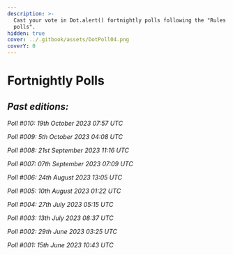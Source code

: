```yaml
---
description: >-
  Cast your vote in Dot.alert() fortnightly polls following the "Rules of the
  polls".
hidden: true
cover: ../.gitbook/assets/DotPoll04.png
coverY: 0
---
```


# Fortnightly Polls

## _**Past editions:**_

_Poll #010: 19th October 2023 07:57 UTC_

_Poll #009: 5th October 2023 04:08 UTC_

_Poll #008: 21st September 2023 11:16 UTC_

_Poll #007: 07th September 2023 07:09 UTC_

_Poll #006: 24th August 2023 13:05 UTC_

_Poll #005: 10th August 2023 01:22 UTC_

_Poll #004: 27th July 2023 05:15 UTC_

_Poll #003: 13th July 2023 08:37 UTC_

_Poll #002: 29th June 2023 03:25 UTC_

_Poll #001: 15th June 2023 10:43 UTC_



